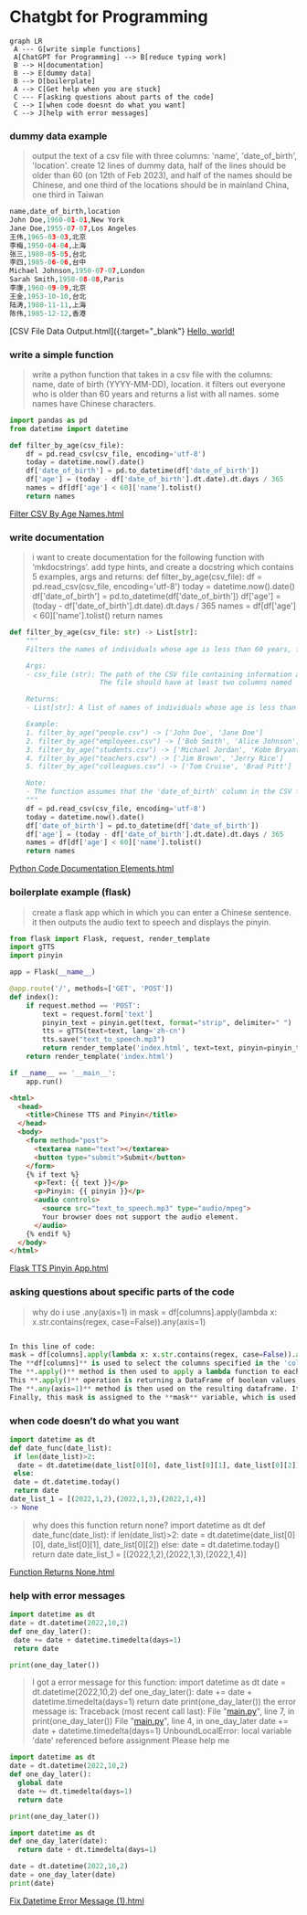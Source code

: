 # Chatgbt for Programming

```mermaid
graph LR
 A --- G[write simple functions]   
 A[ChatGPT for Programming] --> B[reduce typing work] 
 B --> H[documentation]
 B --> E[dummy data]
 B --> D[boilerplate]
 A --> C[Get help when you are stuck]
 C --- F[asking questions about parts of the code]
 C --> I[when code doesnt do what you want]
 C --> J[help with error messages]

```

### dummy data example

> output the text of a csv file with three columns: 'name', 'date_of_birth', 'location'. create 12 lines of dummy data, half of the lines should be older than 60 (on 12th of Feb 2023), and half of the names should be Chinese, and one third of the locations should be in mainland China, one third in Taiwan
> 

```python
name,date_of_birth,location
John Doe,1960-01-01,New York
Jane Doe,1955-07-07,Los Angeles
王伟,1965-03-03,北京
李梅,1950-04-04,上海
张三,1980-05-05,台北
李四,1985-06-06,台中
Michael Johnson,1950-07-07,London
Sarah Smith,1958-08-08,Paris
李康,1960-09-09,北京
王金,1953-10-10,台北
陆涛,1980-11-11,上海
陈伟,1985-12-12,香港
```

[CSV File Data Output.html]({:target="_blank"}
<a href="http://example.com/](https://htmlpreview.github.io/?https://github.com/k4th4/chatgpt_for_programming/blob/main/CSV_File_Data_Output.html" target="_blank">Hello, world!</a>

### write a simple function

> write a python function that takes in a csv file with the columns: name, date of birth (YYYY-MM-DD), location. it filters out everyone who is older than 60 years and returns a list with all names. some names have Chinese characters.
> 

```python
import pandas as pd
from datetime import datetime

def filter_by_age(csv_file):
    df = pd.read_csv(csv_file, encoding='utf-8')
    today = datetime.now().date()
    df['date_of_birth'] = pd.to_datetime(df['date_of_birth'])
    df['age'] = (today - df['date_of_birth'].dt.date).dt.days / 365
    names = df[df['age'] < 60]['name'].tolist()
    return names
```

[Filter CSV By Age Names.html](Chatgbt%20for%20Programming%20dd116c5c556a4d848c17241a855eb015/Filter_CSV_By_Age_Names.html)

### write documentation

> i want to create documentation for the following function with ‘mkdocstrings’. add type hints, and create a docstring which contains 5 examples, args and returns:
def filter_by_age(csv_file):
 df = pd.read_csv(csv_file, encoding='utf-8')
 today = datetime.now().date()
 df['date_of_birth'] = pd.to_datetime(df['date_of_birth'])
 df['age'] = (today - df['date_of_birth'].dt.date).dt.days / 365
 names = df[df['age'] < 60]['name'].tolist()
 return names
> 

```python
def filter_by_age(csv_file: str) -> List[str]:
    """
    Filters the names of individuals whose age is less than 60 years, from a CSV file.

    Args:
    - csv_file (str): The path of the CSV file containing information about individuals.
                      The file should have at least two columns named 'name' and 'date_of_birth'.

    Returns:
    - List[str]: A list of names of individuals whose age is less than 60 years.

    Example:
    1. filter_by_age("people.csv") -> ['John Doe', 'Jane Doe']
    2. filter_by_age("employees.csv") -> ['Bob Smith', 'Alice Johnson']
    3. filter_by_age("students.csv") -> ['Michael Jordan', 'Kobe Bryant']
    4. filter_by_age("teachers.csv") -> ['Jim Brown', 'Jerry Rice']
    5. filter_by_age("colleagues.csv") -> ['Tom Cruise', 'Brad Pitt']

    Note:
    - The function assumes that the 'date_of_birth' column in the CSV file is in a valid datetime format.
    """
    df = pd.read_csv(csv_file, encoding='utf-8')
    today = datetime.now().date()
    df['date_of_birth'] = pd.to_datetime(df['date_of_birth'])
    df['age'] = (today - df['date_of_birth'].dt.date).dt.days / 365
    names = df[df['age'] < 60]['name'].tolist()
    return names
```

[Python Code Documentation Elements.html](Chatgbt%20for%20Programming%20dd116c5c556a4d848c17241a855eb015/Python_Code_Documentation_Elements.html)

### boilerplate example (flask)

> create a flask app which in which you can enter a Chinese sentence. it then outputs the audio text to speech and displays the pinyin.
> 

```python
from flask import Flask, request, render_template
import gTTS
import pinyin

app = Flask(__name__)

@app.route('/', methods=['GET', 'POST'])
def index():
    if request.method == 'POST':
        text = request.form['text']
        pinyin_text = pinyin.get(text, format="strip", delimiter=" ")
        tts = gTTS(text=text, lang='zh-cn')
        tts.save("text_to_speech.mp3")
        return render_template('index.html', text=text, pinyin=pinyin_text)
    return render_template('index.html')

if __name__ == '__main__':
    app.run()
```

```html
<html>
  <head>
    <title>Chinese TTS and Pinyin</title>
  </head>
  <body>
    <form method="post">
      <textarea name="text"></textarea>
      <button type="submit">Submit</button>
    </form>
    {% if text %}
      <p>Text: {{ text }}</p>
      <p>Pinyin: {{ pinyin }}</p>
      <audio controls>
        <source src="text_to_speech.mp3" type="audio/mpeg">
        Your browser does not support the audio element.
      </audio>
    {% endif %}
  </body>
</html>
```

[Flask TTS Pinyin App.html](Chatgbt%20for%20Programming%20dd116c5c556a4d848c17241a855eb015/Flask_TTS_Pinyin_App.html)

### asking questions about specific parts of the code

> why do i use .any(axis=1) in  mask = df[columns].apply(lambda x: x.str.contains(regex, case=False)).any(axis=1)
> 

```python

In this line of code:
mask = df[columns].apply(lambda x: x.str.contains(regex, case=False)).any(axis=1)
The **df[columns]** is used to select the columns specified in the 'columns' list from the Dataframe df.
The **.apply()** method is then used to apply a lambda function to each column of the selected dataframe, this lambda function takes a column as input and returns a boolean Series indicating whether the regex was found in each element of the column using the **.str.contains(regex, case=False)** method.
This **.apply()** operation is returning a DataFrame of boolean values, with each column representing one of the selected columns and each element of the column representing whether the regex match was found for the corresponding element of that column.
The **.any(axis=1)** method is then used on the resulting dataframe. It checks whether any of the elements in each row of the Dataframe is **True**, by default it checks along the column axis i.e axis=0, but in this case, we are checking along the row axis i.e axis=1. It is used to check whether the regex match was found in any of the selected columns for a given row. The resulting boolean mask is a 1D array of size equal to the number of rows in the original dataframe. Each element of this mask array is **True** if there is at least one **True** value in the corresponding row of the DataFrame returned by the apply() method.
Finally, this mask is assigned to the **mask** variable, which is used later on as a filter to select only the rows that do not match the regular expression from the original dataframe.
```

### when code doesn’t do what you want

```python
import datetime as dt
def date_func(date_list):
 if len(date_list)>2:
  date = dt.datetime(date_list[0][0], date_list[0][1], date_list[0][2])
 else:
 date = dt.datetime.today()
 return date
date_list_1 = [(2022,1,2),(2022,1,3),(2022,1,4)]
-> None
```

> why does this function return none?
import datetime as dt
def date_func(date_list):
 if len(date_list)>2:
  date = dt.datetime(date_list[0][0], date_list[0][1], date_list[0][2])
 else:
 date = dt.datetime.today()
 return date
date_list_1 = [(2022,1,2),(2022,1,3),(2022,1,4)]
> 

[Function Returns None.html](Chatgbt%20for%20Programming%20dd116c5c556a4d848c17241a855eb015/Function_Returns_None.html)

### help with error messages

```python
import datetime as dt
date = dt.datetime(2022,10,2)
def one_day_later():
 date += date + datetime.timedelta(days=1)
 return date

print(one_day_later())
```

> I got a error message for this function:
import datetime as dt
date = dt.datetime(2022,10,2)
def one_day_later():
 date += date + datetime.timedelta(days=1)
 return date
print(one_day_later())
the error message is:
Traceback (most recent call last):
File "[main.py](http://main.py/)", line 7, in <module>
print(one_day_later())
File "[main.py](http://main.py/)", line 4, in one_day_later
date += date + datetime.timedelta(days=1)
UnboundLocalError: local variable 'date' referenced before assignment
Please help me
> 

```python
import datetime as dt
date = dt.datetime(2022,10,2)
def one_day_later():
  global date
  date += dt.timedelta(days=1)
  return date

print(one_day_later())
```

```python
import datetime as dt
def one_day_later(date):
  return date + dt.timedelta(days=1)

date = dt.datetime(2022,10,2)
date = one_day_later(date)
print(date)
```

[Fix Datetime Error Message (1).html](Chatgbt%20for%20Programming%20dd116c5c556a4d848c17241a855eb015/Fix_Datetime_Error_Message_(1).html)
